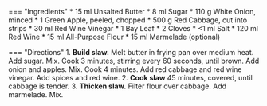 === "Ingredients"
    * 15 ml Unsalted Butter
    * 8 ml Sugar
    * 110 g White Onion, minced
    * 1 Green Apple, peeled, chopped
    * 500 g Red Cabbage, cut into strips
    * 30 ml Red Wine Vinegar
    * 1 Bay Leaf
    * 2 Cloves
    * <1 ml Salt
    * 120 ml Red Wine
    * 15 ml All-Purpose Flour
    * 15 ml Marmelade (optional)

=== "Directions"
    1. **Build slaw.** Melt butter in frying pan over medium heat. Add sugar. Mix. Cook 3 minutes, stirring every 60 seconds, until brown. Add onion and apples. Mix. Cook 4 minutes. Add red cabbage and red wine vinegar. Add spices and red wine.
    2. **Cook slaw** 45 minutes, covered, until cabbage is tender.
    3. **Thicken slaw.** Filter flour over cabbage. Add marmelade. Mix.

[^1]:
    Arlena. ["Rotkohl, Blaukraut, Rotkraut - Red Cabbage."](http://www.bavariankitchen.com/vegetables/rotkohl.aspx). *Bavarian Kitchen.* 13 January 2010.
